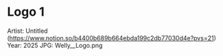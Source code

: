 # Logo 1

Artist: Untitled (https://www.notion.so/b4400b689b664ebda199c2db77030d4e?pvs=21)
Year: 2025
JPG: Welly__Logo.png